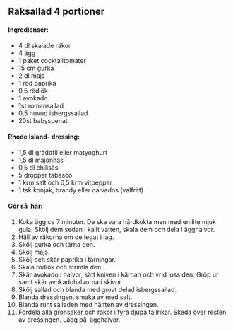 ## Räksallad 4 portioner

#### Ingredienser:
* 4 dl skalade räkor
* 4 ägg
* 1 paket cocktailtomater
* 15 cm gurka
* 2 dl majs
* 1 röd paprika
* 0,5 rödlök
* 1 avokado
* 1st romansallad
* 0,5 huvud isbergssallad
* 20st babyspenat

#### Rhode Island- dressing:
* 1,5 dl gräddfil eller matyoghurt
* 1,5 dl majonnäs
* 0,5 dl chilisås
* 5 droppar tabasco
* 1 krm salt och 0,5 krm vitpeppar
* 1 tsk konjak, brandy eller calvados (valfritt)

#### Gör så här:
1. Koka ägg ca 7 minuter. De ska vara hårdkokta men med en lite mjuk gula. Skölj dem sedan i
kallt vatten, skala dem och dela i ägghalvor.
2. Häll av räkorna om de legat i lag.
3. Skölj gurka och tärna den.
4. Skölj majs.
5. Skölj och skär paprika i tärningar.
6. Skala rödlök och strimla den.
7. Skär avokado i halvor, sätt kniven i kärnan och vrid loss den. Gröp ur samt skär
avokadohalvorna i skivor.
8. Skölj sallad och blanda med grovt delad isbergssallad.
9. Blanda dressingen, smaka av med salt.
10. Blanda runt salladen med hälften av dressingen.
11. Fördela alla grönsaker och räkor i fyra djupa tallrikar. Skeda över resten av dressingen. Lägg
på ägghalvor.
